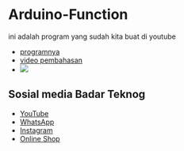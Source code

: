 # Arduino-Function 
ini adalah program yang sudah kita buat di youtube 
- [programnya](https://github.com/BadarTeknog/Arduino-Function/blob/main/for-function/for-running/for_running.ino) 
- [video pembahasan](https://youtu.be/vZRH&Ix6gaE)
- [![](https://img.youtube.com/vi/IT19dg73nKU/0.jpg)](https://youtu.be/IT19dg73nKU
)


## Sosial media Badar Teknog

- [YouTube](https://youtube.com/badarteknog)
- [WhatsApp](https://chat.whatsapp.com/I6U3KmrqnQfKv9JLi29ZmO)
- [Instagram](https://instagram.com/badarteknog)
- [Online Shop](https://shopee.co.id/badar_teknog)


